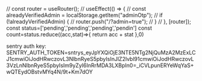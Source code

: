 // const router = useRouter();
// useEffect(() => {
// const alreadyVerifiedAdmin = localStorage.getItem("adminOtp");
// if (!alreadyVerifiedAdmin) {
// router.push("/?admin=true");
// }
// }, [router]);
const status=['pending','pending','pending','pendin']
const count=status.reduce((acc,stat)=>{
return acc + stat
},0)

sentry auth key: SENTRY_AUTH_TOKEN=sntrys_eyJpYXQiOjE3NTE5NTg2NjQuMzA2MzExLCJ1cmwiOiJodHRwczovL3NlbnRyeS5pbyIsInJlZ2lvbl91cmwiOiJodHRwczovL3VzLnNlbnRyeS5pbyIsIm9yZyI6InRrMDA3LXBpIn0=\_iCVLpunERYeWqYaS+wQTEydOBstvMYq4N/9t+Km7dOY
